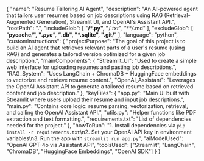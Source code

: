 {
  "name": "Resume Tailoring AI Agent",
  "description": "An AI-powered agent that tailors user resumes based on job descriptions using RAG (Retrieval-Augmented Generation), Streamlit UI, and OpenAI's Assistant API.",
  "rootPath": ".",
  "includeGlob": [
    "**/*.py",
    "**/*.txt",
    "**/*.md"
  ],
  "excludeGlob": [
    "__pycache__/**",
    "*.pyc",
    "*.db",
    "*.sqlite",
    ".git/**"
  ],
  "language": "python",
  "customInstructions": {
    "projectPurpose": "The goal of this project is to build an AI agent that retrieves relevant parts of a user's resume (using RAG) and generates a tailored version optimized for a given job description.",
    "mainComponents": {
      "Streamlit_UI": "Used to create a simple web interface for uploading resumes and pasting job descriptions.",
      "RAG_System": "Uses LangChain + ChromaDB + HuggingFace embeddings to vectorize and retrieve resume content.",
      "OpenAI_Assistant": "Leverages the OpenAI Assistant API to generate a tailored resume based on retrieved content and job description."
    },
    "keyFiles": {
      "app.py": "Main UI built with Streamlit where users upload their resume and input job descriptions.",
      "main.py": "Contains core logic: resume parsing, vectorization, retrieval, and calling the OpenAI Assistant API.",
      "utils.py": "Helper functions like PDF extraction and text formatting.",
      "requirements.txt": "List of dependencies needed for the project."
    },
    "howToRun": "1. Install dependencies via `pip install -r requirements.txt`\n2. Set your OpenAI API key in environment variables\n3. Run the app with `streamlit run app.py`",
    "aiModelUsed": "OpenAI GPT-4o via Assistant API",
    "toolsUsed": ["Streamlit", "LangChain", "ChromaDB", "HuggingFace Embeddings", "OpenAI SDK"]
  }
}